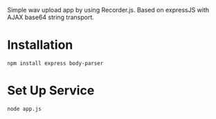 Simple wav upload app by using Recorder.js.
Based on expressJS with AJAX base64 string transport.

# Installation

```
npm install express body-parser
```
# Set Up Service

```
node app.js
```
